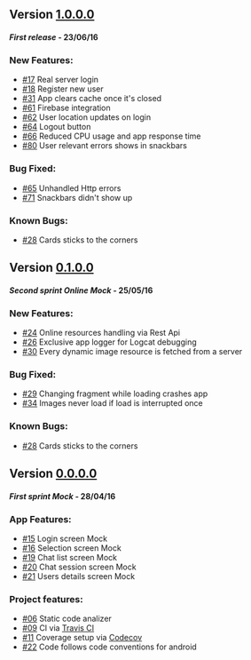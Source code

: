 ## Version [1.0.0.0](https://github.com/Xero-Hige/DrTinder/releases/tag/v1.0.0-beta)
#### *First release* - 23/06/16

### New Features:
* [#17](https://github.com/Xero-Hige/DrTinder/issues/17) Real server login
* [#18](https://github.com/Xero-Hige/DrTinder/issues/18) Register new user
* [#31](https://github.com/Xero-Hige/DrTinder/issues/31) App clears cache once it's closed
* [#61](https://github.com/Xero-Hige/DrTinder/issues/61) Firebase integration
* [#62](https://github.com/Xero-Hige/DrTinder/issues/62) User location updates on login
* [#64](https://github.com/Xero-Hige/DrTinder/issues/64) Logout button
* [#66](https://github.com/Xero-Hige/DrTinder/issues/66) Reduced CPU usage and app response time
* [#80](https://github.com/Xero-Hige/DrTinder/issues/80) User relevant errors shows in snackbars


### Bug Fixed:
* [#65](https://github.com/Xero-Hige/DrTinder/issues/65) Unhandled Http errors
* [#71](https://github.com/Xero-Hige/DrTinder/issues/71) Snackbars didn't show up

### Known Bugs:
* [#28](https://github.com/Xero-Hige/DrTinder/issues/28) Cards sticks to the corners

## Version [0.1.0.0](https://github.com/Xero-Hige/DrTinder/releases/tag/v0.1.0-alpha)
#### *Second sprint Online Mock* - 25/05/16

### New Features:
* [#24](https://github.com/Xero-Hige/DrTinder/issues/24) Online resources handling via Rest Api
* [#26](https://github.com/Xero-Hige/DrTinder/issues/26) Exclusive app logger for Logcat debugging
* [#30](https://github.com/Xero-Hige/DrTinder/issues/30) Every dynamic image resource is fetched from a server

### Bug Fixed:
* [#29](https://github.com/Xero-Hige/DrTinder/issues/29) Changing fragment while loading crashes app
* [#34](https://github.com/Xero-Hige/DrTinder/issues/34) Images never load if load is interrupted once

### Known Bugs:
* [#28](https://github.com/Xero-Hige/DrTinder/issues/28) Cards sticks to the corners

## Version [0.0.0.0](https://github.com/Xero-Hige/DrTinder/releases/tag/v0.0.0-alpha)
#### *First sprint Mock* - 28/04/16

### App Features:
* [#15](https://github.com/Xero-Hige/DrTinder/issues/15) Login screen Mock
* [#16](https://github.com/Xero-Hige/DrTinder/issues/16) Selection screen Mock
* [#19](https://github.com/Xero-Hige/DrTinder/issues/19) Chat list screen Mock
* [#20](https://github.com/Xero-Hige/DrTinder/issues/20) Chat session screen Mock
* [#21](https://github.com/Xero-Hige/DrTinder/issues/21) Users details screen Mock

### Project features:
* [#06](https://github.com/Xero-Hige/DrTinder/issues/6) Static code analizer 
* [#09](https://github.com/Xero-Hige/DrTinder/issues/9) CI via [Travis CI](https://travis-ci.org/Xero-Hige/DrTinder.svg?branch=Android)
* [#11](https://github.com/Xero-Hige/DrTinder/issues/11) Coverage setup via [Codecov](https://codecov.io/github/Xero-Hige/DrTinder?branch=Android)
* [#22](https://github.com/Xero-Hige/DrTinder/issues/22) Code follows code conventions for android
